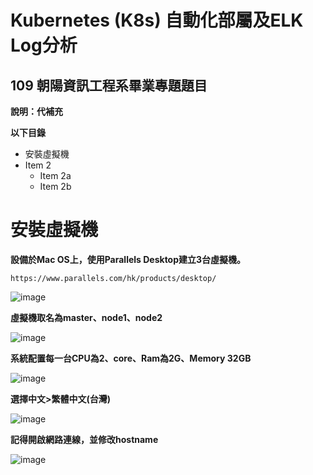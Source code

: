 # Kubernetes (K8s) 自動化部屬及ELK Log分析
## 109 朝陽資訊工程系畢業專題題目
**說明：代補充**

**以下目錄**
* 安裝虛擬機
* Item 2
  * Item 2a
  * Item 2b

# 安裝虛擬機
**設備於Mac OS上，使用Parallels Desktop建立3台虛擬機。**
```
https://www.parallels.com/hk/products/desktop/
```
![image](https://github.com/880831ian/kubernetes-elk/blob/main/images/1.png)

**虛擬機取名為master、node1、node2**

![image](https://github.com/880831ian/kubernetes-elk/blob/main/images/2.png)

**系統配置每一台CPU為2、core、Ram為2G、Memory 32GB**

![image](https://github.com/880831ian/kubernetes-elk/blob/main/images/5.png)

**選擇中文>繁體中文(台灣)**

![image](https://github.com/880831ian/kubernetes-elk/blob/main/images/6.png)

**記得開啟網路連線，並修改hostname**

![image](https://github.com/880831ian/kubernetes-elk/blob/main/images/5.png)
